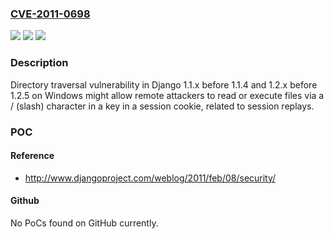 ### [CVE-2011-0698](https://cve.mitre.org/cgi-bin/cvename.cgi?name=CVE-2011-0698)
![](https://img.shields.io/static/v1?label=Product&message=n%2Fa&color=blue)
![](https://img.shields.io/static/v1?label=Version&message=n%2Fa&color=blue)
![](https://img.shields.io/static/v1?label=Vulnerability&message=n%2Fa&color=brighgreen)

### Description

Directory traversal vulnerability in Django 1.1.x before 1.1.4 and 1.2.x before 1.2.5 on Windows might allow remote attackers to read or execute files via a / (slash) character in a key in a session cookie, related to session replays.

### POC

#### Reference
- http://www.djangoproject.com/weblog/2011/feb/08/security/

#### Github
No PoCs found on GitHub currently.

